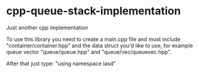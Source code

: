 # cpp-queue-stack-implementation
Just another cpp implementation

To use this library you need to create a main.cpp file and must include "container/container.hpp" and the data struct you'd like to use, for example queue vector "queue/queue.hpp" and "queue/vec/queuevec.hpp".

After that just type: "using namespace lasd"

